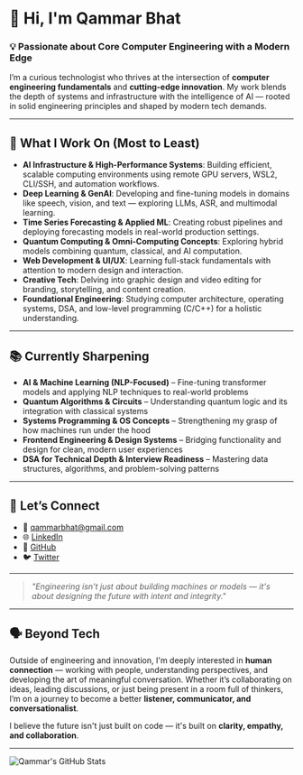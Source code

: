 # 👋 Hi, I'm Qammar Bhat

### 💡 Passionate about Core Computer Engineering with a Modern Edge

I’m a curious technologist who thrives at the intersection of **computer engineering fundamentals** and **cutting-edge innovation**. My work blends the depth of systems and infrastructure with the intelligence of AI — rooted in solid engineering principles and shaped by modern tech demands.

---

## 💼 What I Work On (Most to Least)

- **AI Infrastructure & High-Performance Systems**: Building efficient, scalable computing environments using remote GPU servers, WSL2, CLI/SSH, and automation workflows.
- **Deep Learning & GenAI**: Developing and fine-tuning models in domains like speech, vision, and text — exploring LLMs, ASR, and multimodal learning.
- **Time Series Forecasting & Applied ML**: Creating robust pipelines and deploying forecasting models in real-world production settings.
- **Quantum Computing & Omni-Computing Concepts**: Exploring hybrid models combining quantum, classical, and AI computation.
- **Web Development & UI/UX**: Learning full-stack fundamentals with attention to modern design and interaction.
- **Creative Tech**: Delving into graphic design and video editing for branding, storytelling, and content creation.
- **Foundational Engineering**: Studying computer architecture, operating systems, DSA, and low-level programming (C/C++) for a holistic understanding.

---

## 📚 Currently Sharpening
- **AI & Machine Learning (NLP-Focused)** – Fine-tuning transformer models and applying NLP techniques to real-world problems  
- **Quantum Algorithms & Circuits** – Understanding quantum logic and its integration with classical systems  
- **Systems Programming & OS Concepts** – Strengthening my grasp of how machines run under the hood  
- **Frontend Engineering & Design Systems** – Bridging functionality and design for clean, modern user experiences  
- **DSA for Technical Depth & Interview Readiness** – Mastering data structures, algorithms, and problem-solving patterns  

---

## 🤝 Let’s Connect
- 📧 [qammarbhat@gmail.com](mailto:qammarbhat@gmail.com)  
- 🌐 [LinkedIn](https://www.linkedin.com/in/qammarbhat/)  
- 🐙 [GitHub](https://github.com/Qammarbhat)  
- 🐦 [Twitter](https://twitter.com/qammarbhat)  

---

> *"Engineering isn't just about building machines or models — it's about designing the future with intent and integrity."*

---

## 🗣️ Beyond Tech

Outside of engineering and innovation, I'm deeply interested in **human connection** — working with people, understanding perspectives, and developing the art of meaningful conversation. Whether it’s collaborating on ideas, leading discussions, or just being present in a room full of thinkers, I’m on a journey to become a better **listener, communicator, and conversationalist**.

I believe the future isn't just built on code — it's built on **clarity, empathy, and collaboration**.

---

![Qammar's GitHub Stats](https://github-readme-stats.vercel.app/api?username=Qammarbhat&show_icons=true&theme=algolia)

